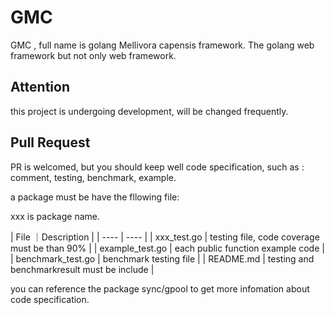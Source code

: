 # GMC
GMC , full name is golang Mellivora capensis framework. The golang  web framework  but not only web framework.

## Attention
this project is undergoing development, will be changed frequently.

## Pull Request
PR is welcomed, but you should keep well code specification, such as : comment, testing, benchmark, example.

a package must be have the fllowing file:   

xxx is package name.  

| File ｜Description |
| ---- | ---- |
| xxx_test.go | testing file, code coverage must be than 90% |
| example_test.go  | each public function example code |
| benchmark_test.go | benchmark testing file |
| README.md | testing and benchmarkresult must be include |

you can reference the package sync/gpool to get more infomation about code specification.


 